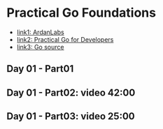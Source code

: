 # Practical Go Foundations

- [link1: ArdanLabs](https://courses.ardanlabs.com/courses/take/practical-go-foundations/lessons/39406583-day-01-part-01)
- [link2: Practical Go for Developers](https://www.353solutions.com/c/znga/)
- [link3: Go source](https://github.com/golang/go)

## Day 01 - Part01

## Day 01 - Part02: video  42:00

## Day 01 - Part03: video  25:00
